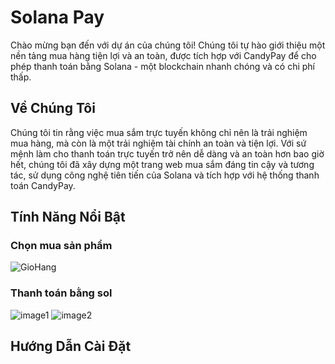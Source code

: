 # Solana Pay
Chào mừng bạn đến với dự án của chúng tôi! Chúng tôi tự hào giới thiệu một nền tảng mua hàng tiện lợi và an toàn, được tích hợp với CandyPay để cho phép thanh toán bằng Solana - một blockchain nhanh chóng và có chi phí thấp.
## Về Chúng Tôi
Chúng tôi tin rằng việc mua sắm trực tuyến không chỉ nên là trải nghiệm mua hàng, mà còn là một trải nghiệm tài chính an toàn và tiện lợi. Với sứ mệnh làm cho thanh toán trực tuyến trở nên dễ dàng và an toàn hơn bao giờ hết, chúng tôi đã xây dựng một trang web mua sắm đáng tin cậy và tương tác, sử dụng công nghệ tiên tiến của Solana và tích hợp với hệ thống thanh toán CandyPay.

## Tính Năng Nổi Bật
### Chọn mua sản phẩm 
![GioHang](https://user-images.githubusercontent.com/93584462/281585365-2d7122cd-d729-4613-af91-0cee4126863b.png)
### Thanh toán bằng sol
![image1](https://github.com/huynhhoan240403/SolanaPay/assets/93584462/a478043c-d4ab-4a09-a691-aa268d5850b7)
![image2](https://github.com/huynhhoan240403/SolanaPay/assets/93584462/bb8dcab1-82a9-4b0d-afda-4a5efde47e73)

## Hướng Dẫn Cài Đặt
